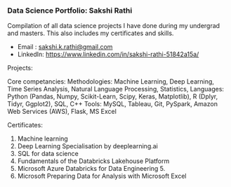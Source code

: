 ### Data Science Portfolio: Sakshi Rathi
Compilation of all data science projects I have done during my undergrad and masters. This also includes my certificates and skills.
  - Email : sakshi.k.rathi@gmail.com
  - LinkedIn: https://www.linkedin.com/in/sakshi-rathi-51842a15a/

Projects:

Core competancies:
Methodologies: Machine Learning, Deep Learning, Time Series Analysis, Natural Language Processing, Statistics,
Languages: Python (Pandas, Numpy, Scikit-Learn, Scipy, Keras, Matplotlib), R (Dplyr, Tidyr, Ggplot2), SQL, C++
Tools: MySQL, Tableau, Git, PySpark, Amazon Web Services (AWS), Flask, MS Excel

Certificates:
1. Machine learning
2. Deep Learning Specialisation by deeplearning.ai
3. SQL for data science
4. Fundamentals of the Databricks  Lakehouse Platform
5. Microsoft Azure Databricks for Data Engineering 5.
6. Microsoft Preparing Data for Analysis with Microsoft Excel
